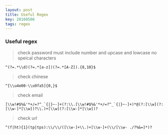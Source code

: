 ```yaml
---
layout: post
title: Useful Regex
key: 20160506
tags: regex
---
```


### Useful regex

> check password must include number and upcase and lowcase no speical characters

```
^(?=.*\\d)(?=.*[a-z])(?=.*[A-Z]).{8,10}$
```

> check chinese

```
^[\\u4e00-\\u9fa5]{0,}$
```

> check email

```
[\\w!#$%&'*+/=?^_`{|}~-]+(?:\\.[\\w!#$%&'*+/=?^_`{|}~-]+)*@(?:[\\w](?:[\\w-]*[\\w])?\\.)+[\\w](?:[\\w-]*[\\w])?
```

> check url

```
^(f|ht){1}(tp|tps):\\/\\/([\\w-]+\\.)+[\\w-]+(\\/[\\w- ./?%&=]*)?
```
